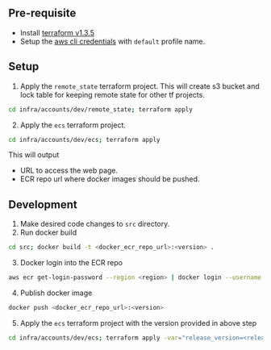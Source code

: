 ## Pre-requisite
- Install [terraform v1.3.5 ](https://www.terraform.io/downloads.html)
- Setup the [aws cli credentials](https://docs.aws.amazon.com/cli/latest/userguide/cli-chap-configure.html) with `default` profile name.

## Setup

1. Apply the `remote_state` terraform project. This will create s3 bucket and lock table for keeping remote state for other tf projects.
```bash
cd infra/accounts/dev/remote_state; terraform apply
```
2. Apply the `ecs` terraform project.
```bash
cd infra/accounts/dev/ecs; terraform apply
```
This will output
* URL to access the web page.
* ECR repo url where docker images should be pushed.

## Development
1. Make desired code changes to `src` directory.
2. Run docker build
```bash
cd src; docker build -t <docker_ecr_repo_url>:<version> .
```
3. Docker login into the ECR repo
```bash
aws ecr get-login-password --region <region> | docker login --username AWS --password-stdin <ecr_repo_url>
```
4. Publish docker image 
```bash
docker push <docker_ecr_repo_url>:<version>
```
5. Apply the `ecs` terraform project with the version provided in above step
```bash
cd infra/accounts/dev/ecs; terraform apply -var="release_version=<release_version>"
```
